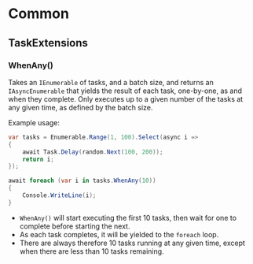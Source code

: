 # Common

## TaskExtensions

### WhenAny()

Takes an `IEnumerable` of tasks, and a batch size, and returns an `IAsyncEnumerable` that yields the result of each task, one-by-one, as and when they complete. Only executes up to a given number of the tasks at any given time, as defined by the batch size.

Example usage:

```csharp
var tasks = Enumerable.Range(1, 100).Select(async i =>
{
    await Task.Delay(random.Next(100, 200));
    return i;
});

await foreach (var i in tasks.WhenAny(10))
{
    Console.WriteLine(i);
}
```

- `WhenAny()` will start executing the first 10 tasks, then wait for one to complete before starting the next.
- As each task completes, it will be yielded to the `foreach` loop.
- There are always therefore 10 tasks running at any given time, except when there are less than 10 tasks remaining.
